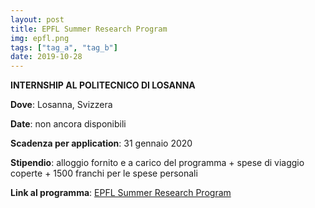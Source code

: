 ```yaml
---
layout: post
title: EPFL Summer Research Program
img: epfl.png
tags: ["tag_a", "tag_b"]
date: 2019-10-28
---
```


**INTERNSHIP AL POLITECNICO DI LOSANNA**

**Dove**: Losanna, Svizzera

**Date**: non ancora disponibili 

**Scadenza per application**: 31 gennaio 2020

**Stipendio**: alloggio fornito e a carico del programma + spese di viaggio coperte + 1500 franchi per le spese personali

**Link al programma**: [EPFL Summer Research Program](https://www.epfl.ch/schools/sv/education/summer-research-program/)

